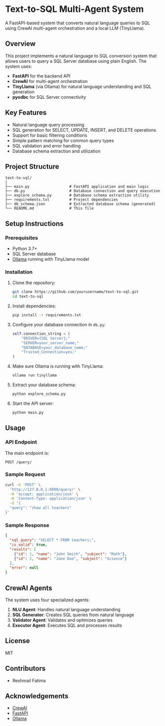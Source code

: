 # Text-to-SQL Multi-Agent System

A FastAPI-based system that converts natural language queries to SQL using CrewAI multi-agent orchestration and a local LLM (TinyLlama).

## Overview

This project implements a natural language to SQL conversion system that allows users to query a SQL Server database using plain English. The system uses:

- **FastAPI** for the backend API
- **CrewAI** for multi-agent orchestration
- **TinyLlama** (via Ollama) for natural language understanding and SQL generation
- **pyodbc** for SQL Server connectivity

## Key Features

- Natural language query processing
- SQL generation for SELECT, UPDATE, INSERT, and DELETE operations
- Support for basic filtering conditions
- Simple pattern matching for common query types
- SQL validation and error handling
- Database schema extraction and utilization

## Project Structure

```
text-to-sql/
│
├── main.py                  # FastAPI application and main logic
├── db.py                    # Database connection and query execution
├── explore_schema.py        # Database schema extraction utility
├── requirements.txt         # Project dependencies
├── db_schema.json           # Extracted database schema (generated)
└── README.md                # This file
```

## Setup Instructions

### Prerequisites

- Python 3.7+
- SQL Server database
- [Ollama](https://ollama.ai/) running with TinyLlama model

### Installation

1. Clone the repository:
   ```bash
   git clone https://github.com/yourusername/text-to-sql.git
   cd text-to-sql
   ```

2. Install dependencies:
   ```bash
   pip install -r requirements.txt
   ```

3. Configure your database connection in `db.py`:
   ```python
   self.connection_string = (
       "DRIVER={SQL Server};"
       "SERVER=your_server_name;"
       "DATABASE=your_database_name;"
       "Trusted_Connection=yes;"
   )
   ```

4. Make sure Ollama is running with TinyLlama:
   ```bash
   ollama run tinyllama
   ```

5. Extract your database schema:
   ```bash
   python explore_schema.py
   ```

6. Start the API server:
   ```bash
   python main.py
   ```

## Usage

### API Endpoint

The main endpoint is:

```
POST /query/
```

### Sample Request

```bash
curl -X 'POST' \
  'http://127.0.0.1:8000/query/' \
  -H 'accept: application/json' \
  -H 'Content-Type: application/json' \
  -d '{
  "query": "show all teachers"
}'
```

### Sample Response

```json
{
  "sql_query": "SELECT * FROM teachers;",
  "is_valid": true,
  "results": [
    {"id": 1, "name": "John Smith", "subject": "Math"},
    {"id": 2, "name": "Jane Doe", "subject": "Science"}
  ],
  "error": null
}
```

## CrewAI Agents

The system uses four specialized agents:

1. **NLU Agent**: Handles natural language understanding
2. **SQL Generator**: Creates SQL queries from natural language
3. **Validator Agent**: Validates and optimizes queries
4. **Executor Agent**: Executes SQL and processes results


## License

MIT

## Contributors

- Reshmail Fatima

## Acknowledgements

- [CrewAI](https://github.com/joaomdmoura/crewAI)
- [FastAPI](https://fastapi.tiangolo.com/)
- [Ollama](https://ollama.ai/)
